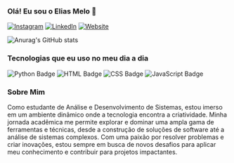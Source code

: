 ### Olá! Eu sou o Elias Melo 👋
[![Instagram](https://img.shields.io/badge/Instagram-E4405F?style=for-the-badge&logo=instagram&logoColor=white)](https://www.instagram.com/eliasdiasmello/)
[![LinkedIn](https://img.shields.io/badge/LinkedIn-0077B5?style=for-the-badge&logo=linkedin&logoColor=white)](https://www.linkedin.com/in/elias-melo-9b3063120/)
[![Website](https://img.shields.io/badge/website-000000?style=for-the-badge&logo=About.me&logoColor=white)](https://eliasmellodev.github.io/portfolio/)

![Anurag's GitHub stats](https://github-readme-stats.vercel.app/api?username=eliasmellodev&show_icons=true&theme=transparent)

### Tecnologias que eu uso no meu dia a dia
<div style="display: inline-block;">
    <img src="https://img.shields.io/badge/Python-14354C?style=for-the-badge&logo=python&logoColor=white" alt="Python Badge" />
    <img src="https://img.shields.io/badge/HTML-239120?style=for-the-badge&logo=html5&logoColor=white" alt="HTML Badge" />
    <img src="https://img.shields.io/badge/CSS-239120?style=for-the-badge&logo=css3&logoColor=white" alt="CSS Badge" />
    <img src="https://img.shields.io/badge/JavaScript-F7DF1E?style=for-the-badge&logo=javascript&logoColor=black" alt="JavaScript Badge" />
</div>

### Sobre Mim
Como estudante de Análise e Desenvolvimento de Sistemas, estou imerso em um ambiente dinâmico onde a tecnologia encontra a criatividade. Minha jornada acadêmica me permite explorar e dominar uma ampla gama de ferramentas e técnicas, desde a construção de soluções de software até a análise de sistemas complexos. Com uma paixão por resolver problemas e criar inovações, estou sempre em busca de novos desafios para aplicar meu conhecimento e contribuir para projetos impactantes.
